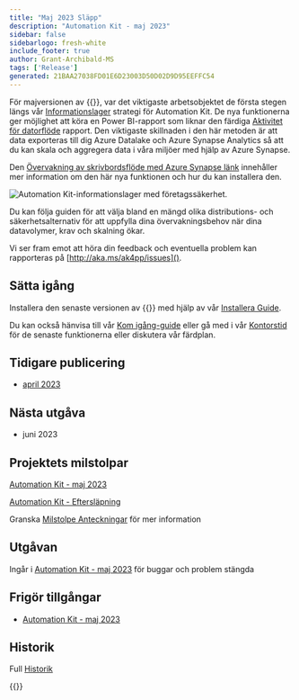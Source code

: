 ```yaml
---
title: "Maj 2023 Släpp"
description: "Automation Kit - maj 2023"
sidebar: false
sidebarlogo: fresh-white
include_footer: true
author: Grant-Archibald-MS
tags: ['Release']
generated: 21BAA27038FD01E6D23003D50D02D9D95EEFFC54
---
```


För majversionen av {{<product-name>}}, var det viktigaste arbetsobjektet de första stegen längs vår [Informationslager](https://learn.microsoft.com/azure/architecture/data-guide/relational-data/data-warehousing) strategi för Automation Kit. De nya funktionerna ger möjlighet att köra en Power BI-rapport som liknar den färdiga [Aktivitet för datorflöde](https://learn.microsoft.com/power-automate/desktop-flows/desktop-flow-activity) rapport. Den viktigaste skillnaden i den här metoden är att data exporteras till dig Azure Datalake och Azure Synapse Analytics så att du kan skala och aggregera data i våra miljöer med hjälp av Azure Synapse.

Den [Övervakning av skrivbordsflöde med Azure Synapse länk](https://github.com/microsoft/powercat-automation-kit/blob/main/AutomationKit_Flow_BYODL/readme.md) innehåller mer information om den här nya funktionen och hur du kan installera den.

![Automation Kit-informationslager med företagssäkerhet](https://user-images.githubusercontent.com/29349597/239506755-0a7ac4fb-091d-4ef1-93ec-cf4ef0e924da.png).

Du kan följa guiden för att välja bland en mängd olika distributions- och säkerhetsalternativ för att uppfylla dina övervakningsbehov när dina datavolymer, krav och skalning ökar.

Vi ser fram emot att höra din feedback och eventuella problem kan rapporteras på [http://aka.ms/ak4pp/issues]().

## Sätta igång

Installera den senaste versionen av {{<product-name>}} med hjälp av vår [Installera Guide](/sv/get-started/install).

Du kan också hänvisa till vår [Kom igång-guide](/sv/get-started) eller gå med i vår [Kontorstid](/sv/office-hours) för de senaste funktionerna eller diskutera vår färdplan.

## Tidigare publicering

- [april 2023](/sv/releases/april-2023)

## Nästa utgåva

- juni 2023

## Projektets milstolpar

[Automation Kit - maj 2023](https://github.com/orgs/microsoft/projects/486/views/12)

[Automation Kit - Eftersläpning](https://github.com/orgs/microsoft/projects/486/views/1)

Granska [Milstolpe Anteckningar](/sv/releases/milestones) för mer information

## Utgåvan

Ingår i [Automation Kit - maj 2023](https://github.com/microsoft/powercat-automation-kit/releases/tag/AutomationKit-May2023) för buggar och problem stängda

## Frigör tillgångar

- [Automation Kit - maj 2023](https://github.com/microsoft/powercat-automation-kit/releases/tag/AutomationKit-May2023)

## Historik

Full [Historik](/sv/releases)

{{<questions name="/content/sv/releases/may-2023.json" completed="Tack för att du ger feedback" showNavigationButtons="false" locale="sv">}}

